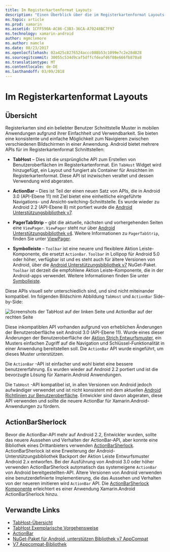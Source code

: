 ```yaml
---
title: Im Registerkartenformat Layouts
description: "Einen Überblick über die im Registerkartenformat Layouts in Android"
ms.topic: article
ms.prod: xamarin
ms.assetid: 1CFF590A-AC86-C3B3-36CA-A70248BC7F97
ms.technology: xamarin-android
author: mgmclemore
ms.author: mamcle
ms.date: 08/23/2017
ms.openlocfilehash: 02a425c8276524accc088b53c1099e7c2e28d828
ms.sourcegitcommit: 30055c534d9caf5dffcfdeafd6f08e666fb870a8
ms.translationtype: MT
ms.contentlocale: de-DE
ms.lasthandoff: 03/09/2018
---
```

# <a name="tabbed-layouts"></a>Im Registerkartenformat Layouts


## <a name="overview"></a>Übersicht

Registerkarten sind ein beliebter Benutzer Schnittstelle Muster in mobilen Anwendungen aufgrund ihrer Einfachheit und Verwendbarkeit. Sie bieten eine konsistente und einfache Möglichkeit zum Navigieren zwischen verschiedenen Bildschirmen in einer Anwendung. Android bietet mehrere APIs für im Registerkartenformat Schnittstellen: 

-   **TabHost** &ndash; Dies ist die ursprüngliche API zum Erstellen von Benutzeroberflächen im Registerkartenformat. Ein `TabHost` Widget wird hinzugefügt, ein Layout und fungiert als Container für Ansichten im Registerkartenformat. Diese API ist inzwischen veraltet und dessen Verwendung wird abgeraten. 

-   **ActionBar** &ndash; Dies ist Teil der einen neuen Satz von APIs, die in Android 3.0 (API-Ebene 11) mit Ziel bietet eine einheitliche eingeführte Navigations- und Ansicht-switching-Schnittstelle. Es wurde wieder zu Android 2.2 (API-Ebene 8) mit portiert wurde die [Android Unterstützungsbibliothek v7](https://www.nuget.org/packages/Xamarin.Android.Support.v7.AppCompat/). 

-   **PagerTabStrip** &ndash; gibt die aktuelle, nächsten und vorhergehenden Seiten eine `ViewPager`. `ViewPager` steht nur über [Android Unterstützungsbibliothek v4](https://www.nuget.org/packages/Xamarin.Android.Support.v4/).
     Weitere Informationen zu `PagerTabStrip`, finden Sie unter [ViewPager](~/android/user-interface/controls/view-pager/index.md).

-   **Symbolleiste** &ndash; `Toolbar` ist eine neuere und flexiblere Aktion Leiste-Komponente, die ersetzt `ActionBar`. `Toolbar` in Lollipop für Android 5.0 oder höher, verfügbar ist und es steht auch für ältere Versionen von Android, über die [Android Unterstützungsbibliothek v7](https://www.nuget.org/packages/Xamarin.Android.Support.v7.AppCompat/) NuGet-Paket. 
    `Toolbar` ist derzeit die empfohlene Aktion Leiste-Komponente, die in der Android-apps verwendet.
    Weitere Informationen finden Sie unter [Symbolleiste](~/android/user-interface/controls/tool-bar/index.md). 


Diese APIs visuell sehr unterschiedlich sind, und sind nicht miteinander kompatibel. Im folgenden Bildschirm Abbildung `TabHost` und `ActionBar` Side-by-Side: 

![Screenshots der TabHost auf der linken Seite und ActionBar auf der rechten Seite](images/image01.png)

Diese inkompatiblen API vorhanden aufgrund von erheblichen Änderungen der Benutzeroberfläche seit Android 3.0 (API-Ebene 11). Wurde eines dieser Änderungen der Benutzeroberfläche der [Aktion Strich Entwurfsmuster](http://www.androidpatterns.com/uap_pattern/action-bar), ein Musters einfachen Zugriff auf die Navigation und Schlüssel-Funktionalität in einer Anwendung bereitstellen soll. Die `ActionBar` API wurde eingeführt, um dieses Muster unterstützen. 

Die `ActionBar` -API ist einfacher und wohl bietet eine bessere benutzererfahrung. Es wurden wieder auf Android 2.2 portiert und ist die bevorzugte Lösung für Xamarin.Android Anwendungen. 

Die `TabHost` -API kompatibel ist, in allen Versionen von Android jedoch aufwändiger verwendet und ist nicht konsistent mit dem aktuellen [Android Richtlinien zur Benutzeroberfläche](http://developer.android.com/design/index.html). Entwickler sind davon abgeraten, diese API verwenden und sollte die neuere ActionBar für Xamarin.Android-Anwendungen zu fördern. 



## <a name="actionbarsherlock"></a>ActionBarSherlock

Bevor die ActionBar-API mehr auf Android 2.2, Entwickler wurden, sollte das neuere Aussehen und Verhalten der ActionBar-API, aber konnte eine Bibliothek eines Drittanbieters verwenden [ActionBarSherlock](http://actionbarsherlock.com). ActionBarSherlock ist eine Erweiterung der Android-Unterstützungsbibliothek Backport der Aktion Leiste Entwurfsmuster Android 2.x entworfen. Bei der Ausführung von Android 3.0 oder höher verwenden ActionBarSherlock automatisch das systemeigene `ActionBar` von Android bereitgestellten-API. Ältere Versionen von Android verwenden eine benutzerdefinierte Implementierung, die das Aussehen und Verhalten von der neueren imitieren wird `ActionBar` API. Die [ActionBarSherlock Komponente](https://www.nuget.org/packages/xamstore-XamarinActionBarSherlock/) erleichtert es einer Anwendung Xamarin.Android ActionBarSherlock hinzu. 



## <a name="related-links"></a>Verwandte Links

- [TabHost-Übersicht](tab-host.md)
- [TabHost Exemplarische Vorgehensweise](~/android/user-interface/layouts/tab-layout/creating-a-tabbed-ui.md)
- [ActionBar](http://developer.android.com/guide/topics/ui/actionbar.html)
- [NuGet-Paket für Android, unterstützen Bibliothek v7 AppCompat](https://www.nuget.org/packages/Xamarin.Android.Support.v7.AppCompat/)
- [V7 Appcompat-Bibliothek](http://developer.android.com/tools/support-library/features.html#v7-appcompat)
